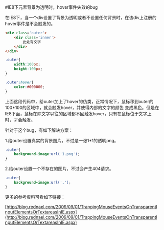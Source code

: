 #IE8下元素背景为透明时，hover事件失效的bug

在IE8下，当一个div设置了背景为透明或者不设置任何背景时，在该div上注册的hover事件是不会触发的。

```html
<div class='outer'>
    <div class='inner'>
        此处有文字
    </div>
</div>
```

```css
.outer{
    width:100px;
    height:100px;
}

.outer:hover{
    color:#000000;
}
```

上面这段代码中，给outer加上了hover的伪类，正常情况下，鼠标移到outer的100*100的区域中，就会触发hover，并使得内部的文字的颜色
变成黑色。但是在IE8下面，鼠标在除文字以往的区域都不回触发hover，只有在鼠标位于文字上时，才会触发。

针对于这个bug，有如下解决方案：

1.给outer设置真实的背景图片，不过是一张1*1的透明png。

```css
.outer{
    background-image:url('1.png');
}
```

2.给outer设置一个不存在的图片，不过会产生404请求。
```css
.outer{
    background-image:url('.');
}
```

更多的参考资料可看如下链接：

[http://blog.rednael.com/2009/09/01/TrappingMouseEventsOnTransparentInputElementsOrTextareasInIE.aspx](http://blog.rednael.com/2009/09/01/TrappingMouseEventsOnTransparentInputElementsOrTextareasInIE.aspx)